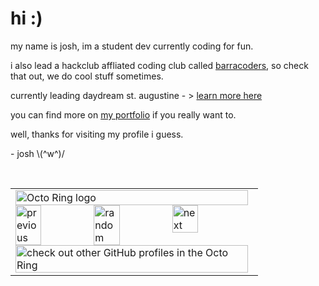 <h1>hi :)</h1>
<p>my name is josh, im a student dev currently coding for fun.</p>
<p>i also lead a hackclub affliated coding club called <a href="https://barracoders.com/">barracoders</a>, so check that out, we do cool stuff sometimes.</p>
<p> currently leading daydream st. augustine - > <a href="https://daydream.hackclub.com">learn more here</a></p>
<p>you can find more on <a href="https://joshxhtml.github.io">my portfolio</a> if you really want to.</p>
<p>well, thanks for visiting my profile i guess.</p>
<p>- josh \(^w^)/</p>
<br>
<table align="center"><tbody><tr><td><a href="https://octo-ring.com/"><img src="https://octo-ring.com/static/img/widget/top.png" width="99%" alt="Octo Ring logo" align="top"></a><br><a href="https://octo-ring.com/p/i-suck-at-most-stuff/prev"><img src="https://octo-ring.com/static/img/widget/prev.png" width="33%" alt="previous" align="top" title="previous profile"></a><a href="https://octo-ring.com/p/i-suck-at-most-stuff/random"><img src="https://octo-ring.com/static/img/widget/random.png" width="33%" alt="random" align="top" title="random profile"></a><a href="https://octo-ring.com/p/i-suck-at-most-stuff/next"><img src="https://octo-ring.com/static/img/widget/next.png" width="33%" alt="next" align="top" title="next profile"></a><br><a href="https://octo-ring.com/"><img src="https://octo-ring.com/static/img/widget/bottom.png" width="99%" alt="check out other GitHub profiles in the Octo Ring" align="top"></a></td></tr></tbody></table>
